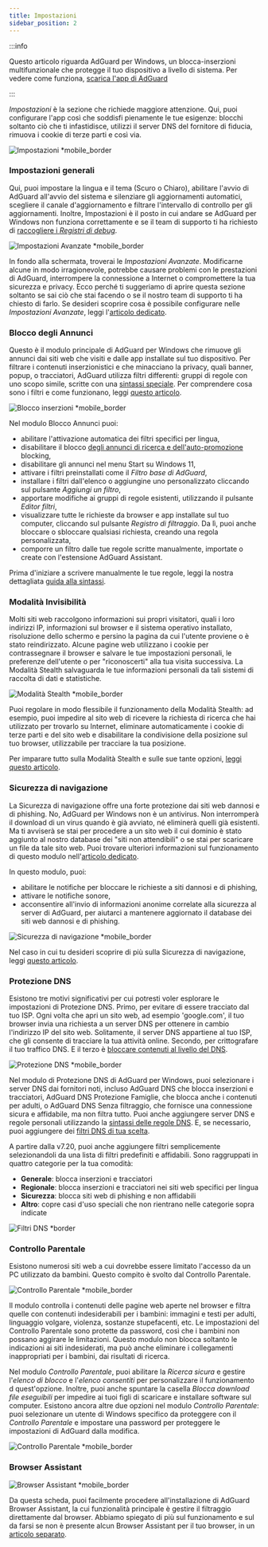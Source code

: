 ```yaml
---
title: Impostazioni
sidebar_position: 2
---
```


:::info

Questo articolo riguarda AdGuard per Windows, un blocca-inserzioni multifunzionale che protegge il tuo dispositivo a livello di sistema. Per vedere come funziona, [scarica l'app di AdGuard](https://agrd.io/download-kb-adblock)

:::

_Impostazioni_ è la sezione che richiede maggiore attenzione. Qui, puoi configurare l'app così che soddisfi pienamente le tue esigenze: blocchi soltanto ciò che ti infastidisce, utilizzi il server DNS del fornitore di fiducia, rimuova i cookie di terze parti e così via.

![Impostazioni \*mobile_border](https://cdn.adtidy.org/content/kb/ad_blocker/windows/overview/settings.png)

### Impostazioni generali

Qui, puoi impostare la lingua e il tema (Scuro o Chiaro), abilitare l'avvio di AdGuard all'avvio del sistema e silenziare gli aggiornamenti automatici, scegliere il canale d'aggiornamento e filtrare l'intervallo di controllo per gli aggiornamenti. Inoltre, Impostazioni è il posto in cui andare se AdGuard per Windows non funziona correttamente e se il team di supporto ti ha richiesto di [raccogliere i _Registri di debug_](/adguard-for-windows/solving-problems/adguard-logs.md).

![Impostazioni Avanzate \*mobile_border](https://cdn.adtidy.org/content/kb/ad_blocker/windows/overview/advanced-settings.png)

In fondo alla schermata, troverai le _Impostazioni Avanzate_. Modificarne alcune in modo irragionevole, potrebbe causare problemi con le prestazioni di AdGuard, interrompere la connessione a Internet o compromettere la tua sicurezza e privacy. Ecco perché ti suggeriamo di aprire questa sezione soltanto se sai ciò che stai facendo o se il nostro team di supporto ti ha chiesto di farlo. Se desideri scoprire cosa è possibile configurare nelle _Impostazioni Avanzate_, leggi l'[articolo dedicato](/adguard-for-windows/solving-problems/low-level-settings.md).

### Blocco degli Annunci

Questo è il modulo principale di AdGuard per Windows che rimuove gli annunci dai siti web che visiti e dalle app installate sul tuo dispositivo. Per filtrare i contenuti inserzionistici e che minacciano la privacy, quali banner, popup, o tracciatori, AdGuard utilizza filtri differenti: gruppi di regole con uno scopo simile, scritte con una [sintassi speciale](/general/ad-filtering/create-own-filters). Per comprendere cosa sono i filtri e come funzionano, leggi [questo articolo](/general/ad-filtering/how-ad-blocking-works).

![Blocco inserzioni \*mobile_border](https://cdn.adtidy.org/content/kb/ad_blocker/windows/overview/settings_ad_blocker.png)

Nel modulo Blocco Annunci puoi:

- abilitare l'attivazione automatica dei filtri specifici per lingua,
- disabilitare il blocco [degli annunci di ricerca e dell'auto-promozione](/general/ad-filtering/search-ads) blocking,
- disabilitare gli annunci nel menu Start su Windows 11,
- attivare i filtri preinstallati come il _Filtro base di AdGuard_,
- installare i filtri dall'elenco o aggiungine uno personalizzato cliccando sul pulsante _Aggiungi un filtro_,
- apportare modifiche ai gruppi di regole esistenti, utilizzando il pulsante _Editor filtri_,
- visualizzare tutte le richieste da browser e app installate sul tuo computer, cliccando sul pulsante _Registro di filtraggio_. Da lì, puoi anche bloccare o sbloccare qualsiasi richiesta, creando una regola personalizzata,
- comporre un filtro dalle tue regole scritte manualmente, importate o create con l'estensione AdGuard Assistant.

Prima d'iniziare a scrivere manualmente le tue regole, leggi la nostra dettagliata [guida alla sintassi](/general/ad-filtering/create-own-filters).

### Modalità Invisibilità

Molti siti web raccolgono informazioni sui propri visitatori, quali i loro indirizzi IP, informazioni sul browser e il sistema operativo installato, risoluzione dello schermo e persino la pagina da cui l'utente proviene o è stato reindirizzato. Alcune pagine web utilizzano i cookie per contrassegnare il browser e salvare le tue impostazioni personali, le preferenze dell'utente o per "riconoscerti" alla tua visita successiva. La Modalità Stealth salvaguarda le tue informazioni personali da tali sistemi di raccolta di dati e statistiche.

![Modalità Stealth \*mobile_border](https://cdn.adtidy.org/content/kb/ad_blocker/windows/overview/stealth-mode.png)

Puoi regolare in modo flessibile il funzionamento della Modalità Stealth: ad esempio, puoi impedire al sito web di ricevere la richiesta di ricerca che hai utilizzato per trovarlo su Internet, eliminare automaticamente i cookie di terze parti e del sito web e disabilitare la condivisione della posizione sul tuo browser, utilizzabile per tracciare la tua posizione.

Per imparare tutto sulla Modalità Stealth e sulle sue tante opzioni, [leggi questo articolo](/general/stealth-mode).

### Sicurezza di navigazione

La Sicurezza di navigazione offre una forte protezione dai siti web dannosi e di phishing. No, AdGuard per Windows non è un antivirus. Non interromperà il download di un virus quando è già avviato, né eliminerà quelli già esistenti. Ma ti avviserà se stai per procedere a un sito web il cui dominio è stato aggiunto al nostro database dei "siti non attendibili" o se stai per scaricare un file da tale sito web. Puoi trovare ulteriori informazioni sul funzionamento di questo modulo nell'[articolo dedicato](/general/browsing-security).

In questo modulo, puoi:

- abilitare le notifiche per bloccare le richieste a siti dannosi e di phishing,
- attivare le notifiche sonore,
- acconsentire all'invio di informazioni anonime correlate alla sicurezza al server di AdGuard, per aiutarci a mantenere aggiornato il database dei siti web dannosi e di phishing.

![Sicurezza di navigazione \*mobile_border](https://cdn.adtidy.org/content/kb/ad_blocker/windows/overview/browsing-security.png)

Nel caso in cui tu desideri scoprire di più sulla Sicurezza di navigazione, leggi [questo articolo](/general/browsing-security/).

### Protezione DNS

Esistono tre motivi significativi per cui potresti voler esplorare le impostazioni di Protezione DNS. Primo, per evitare di essere tracciato dal tuo ISP. Ogni volta che apri un sito web, ad esempio 'google.com', il tuo browser invia una richiesta a un server DNS per ottenere in cambio l'indirizzo IP del sito web. Solitamente, il server DNS appartiene al tuo ISP, che gli consente di tracciare la tua attività online. Secondo, per crittografare il tuo traffico DNS. E il terzo è [bloccare contenuti al livello del DNS](https://adguard-dns.io/kb/general/dns-filtering/).

![Protezione DNS \*mobile_border](https://cdn.adtidy.org/content/kb/ad_blocker/windows/overview/dns-settings.png)

Nel modulo di Protezione DNS di AdGuard per Windows, puoi selezionare i server DNS dai fornitori noti, incluso AdGuard DNS che blocca inserzioni e tracciatori, AdGuard DNS Protezione Famiglie, che blocca anche i contenuti per adulti, o AdGuard DNS Senza filtraggio, che fornisce una connessione sicura e affidabile, ma non filtra tutto. Puoi anche aggiungere server DNS e regole personali utilizzando la [sintassi delle regole DNS](https://adguard-dns.io/kb/general/dns-filtering-syntax/). E, se necessario, puoi aggiungere dei [filtri DNS di tua scelta](https://filterlists.com).

A partire dalla v7.20, puoi anche aggiungere filtri semplicemente selezionandoli da una lista di filtri predefiniti e affidabili. Sono raggruppati in quattro categorie per la tua comodità:

- **Generale**: blocca inserzioni e tracciatori
- **Regionale**: blocca inserzioni e tracciatori nei siti web specifici per lingua
- **Sicurezza**: blocca siti web di phishing e non affidabili
- **Altro**: copre casi d'uso speciali che non rientrano nelle categorie sopra indicate

![Filtri DNS \*border](https://cdn.adtidy.org/content/release_notes/ad_blocker/windows/v7.20/dns_filters/en.png)

### Controllo Parentale

Esistono numerosi siti web a cui dovrebbe essere limitato l'accesso da un PC utilizzato da bambini. Questo compito è svolto dal Controllo Parentale.

![Controllo Parentale \*mobile_border](https://cdn.adtidy.org/content/kb/ad_blocker/windows/overview/parental-control.png)

Il modulo controlla i contenuti delle pagine web aperte nel browser e filtra quelle con contenuti indesiderabili per i bambini: immagini e testi per adulti, linguaggio volgare, violenza, sostanze stupefacenti, etc. Le impostazioni del Controllo Parentale sono protette da password, così che i bambini non possano aggirare le limitazioni. Questo modulo non blocca soltanto le indicazioni ai siti indesiderati, ma può anche eliminare i collegamenti inappropriati per i bambini, dai risultati di ricerca.

Nel modulo _Controllo Parentale_, puoi abilitare la _Ricerca sicura_ e gestire l'_elenco di blocco_ e l'_elenco consentiti_ per personalizzare il funzionamento d quest'opzione. Inoltre, puoi anche spuntare la casella _Blocca download file eseguibili_ per impedire ai tuoi figli di scaricare e installare software sul computer. Esistono ancora altre due opzioni nel modulo _Controllo Parentale_: puoi selezionare un utente di Windows specifico da proteggere con il _Controllo Parentale_ e impostare una password per proteggere le impostazioni di AdGuard dalla modifica.

![Controllo Parentale \*mobile_border](https://cdn.adtidy.org/content/kb/ad_blocker/windows/overview/parental-control.png)

### Browser Assistant

![Browser Assistant \*mobile_border](https://cdn.adtidy.org/content/kb/ad_blocker/windows/browser-assistant/browser-assistant.png)

Da questa scheda, puoi facilmente procedere all'installazione di AdGuard Browser Assistant, la cui funzionalità principale è gestire il filtraggio direttamente dal browser. Abbiamo spiegato di più sul funzionamento e sul da farsi se non è presente alcun Browser Assistant per il tuo browser, in un [articolo separato](/adguard-for-windows/browser-assistant.md).
